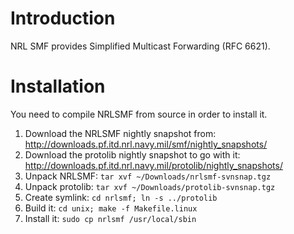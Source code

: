 # Introduction #

NRL SMF provides Simplified Multicast Forwarding (RFC 6621).


# Installation #
You need to compile NRLSMF from source in order to install it.

  1. Download the NRLSMF nightly snapshot from: http://downloads.pf.itd.nrl.navy.mil/smf/nightly_snapshots/
  1. Download the protolib nightly snapshot to go with it: http://downloads.pf.itd.nrl.navy.mil/protolib/nightly_snapshots/
  1. Unpack NRLSMF: `tar xvf ~/Downloads/nrlsmf-svnsnap.tgz`
  1. Unpack protolib: `tar xvf ~/Downloads/protolib-svnsnap.tgz`
  1. Create symlink: `cd nrlsmf; ln -s ../protolib`
  1. Build it: `cd unix; make -f Makefile.linux`
  1. Install it: `sudo cp nrlsmf /usr/local/sbin`